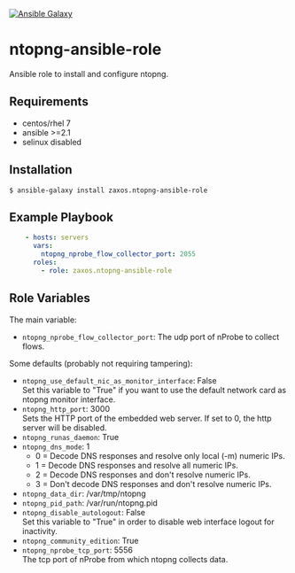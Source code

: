 [![Ansible Galaxy](https://img.shields.io/badge/galaxy-%20zaxos.ntopng--ansible--role-blue.svg)](https://galaxy.ansible.com/zaxos/ntopng-ansible-role/)


ntopng-ansible-role
==================

Ansible role to install and configure ntopng.

Requirements
------------
* centos/rhel 7  
* ansible >=2.1
* selinux disabled

Installation
------------
```
$ ansible-galaxy install zaxos.ntopng-ansible-role
```

Example Playbook
----------------
```yaml
    - hosts: servers
      vars:
        ntopng_nprobe_flow_collector_port: 2055
      roles:
        - role: zaxos.ntopng-ansible-role
```

Role Variables
--------------
The main variable:
- `ntopng_nprobe_flow_collector_port`: The udp port of nProbe to collect flows.

Some defaults (probably not requiring tampering):
- `ntopng_use_default_nic_as_monitor_interface`: False  
Set this variable to "True" if you want to use the default network card as ntopng monitor interface.
- `ntopng_http_port`: 3000  
Sets the HTTP port of the embedded web server. If set to 0, the http server will be disabled.
- `ntopng_runas_daemon`: True  
- `ntopng_dns_mode`: 1
    - 0 = Decode DNS responses and resolve only local (-m) numeric IPs.
    - 1 = Decode DNS responses and resolve all numeric IPs.
    - 2 = Decode DNS responses and don't resolve numeric IPs.
    - 3 = Don't decode DNS responses and don't resolve numeric IPs.
- `ntopng_data_dir`: /var/tmp/ntopng
- `ntopng_pid_path`: /var/run/ntopng.pid
- `ntopng_disable_autologout`: False  
Set this variable to "True" in order to disable web interface logout for inactivity.
- `ntopng_community_edition`: True
- `ntopng_nprobe_tcp_port`: 5556  
The tcp port of nProbe from which ntopng collects data.
